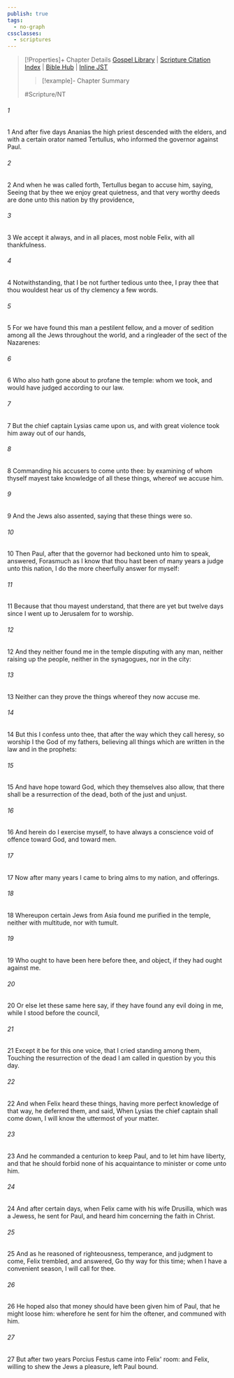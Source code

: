 ```yaml
---
publish: true
tags:
  - no-graph
cssclasses:
  - scriptures
---
```

>[!Properties]+ Chapter Details
>[Gospel Library](https://churchofjesuschrist.org/study/scriptures/nt/acts/24?lang=eng)    |    [Scripture Citation Index](https://scriptures.byu.edu/#09018::c09018)    |    [Bible Hub](https://biblehub.com/acts/24.htm)    |    [Inline JST](https://scripturetoolbox.com/html/ic/Acts/24.html)
>>[!example]- Chapter Summary
>> 
> 
>
>#Scripture/NT
###### 1
1 And after five days Ananias the high priest descended with the elders, and with a certain orator named Tertullus, who informed the governor against Paul.
###### 2
2 And when he was called forth, Tertullus began to accuse him, saying, Seeing that by thee we enjoy great quietness, and that very worthy deeds are done unto this nation by thy providence,
###### 3
3 We accept it always, and in all places, most noble Felix, with all thankfulness.
###### 4
4 Notwithstanding, that I be not further tedious unto thee, I pray thee that thou wouldest hear us of thy clemency a few words.
###### 5
5 For we have found this man a pestilent fellow, and a mover of sedition among all the Jews throughout the world, and a ringleader of the sect of the Nazarenes:
###### 6
6 Who also hath gone about to profane the temple: whom we took, and would have judged according to our law.
###### 7
7 But the chief captain Lysias came upon us, and with great violence took him away out of our hands,
###### 8
8 Commanding his accusers to come unto thee: by examining of whom thyself mayest take knowledge of all these things, whereof we accuse him.
###### 9
9 And the Jews also assented, saying that these things were so.
###### 10
10 Then Paul, after that the governor had beckoned unto him to speak, answered, Forasmuch as I know that thou hast been of many years a judge unto this nation, I do the more cheerfully answer for myself:
###### 11
11 Because that thou mayest understand, that there are yet but twelve days since I went up to Jerusalem for to worship.
###### 12
12 And they neither found me in the temple disputing with any man, neither raising up the people, neither in the synagogues, nor in the city:
###### 13
13 Neither can they prove the things whereof they now accuse me.
###### 14
14 But this I confess unto thee, that after the way which they call heresy, so worship I the God of my fathers, believing all things which are written in the law and in the prophets:
###### 15
15 And have hope toward God, which they themselves also allow, that there shall be a resurrection of the dead, both of the just and unjust.
###### 16
16 And herein do I exercise myself, to have always a conscience void of offence toward God, and toward men.
###### 17
17 Now after many years I came to bring alms to my nation, and offerings.
###### 18
18 Whereupon certain Jews from Asia found me purified in the temple, neither with multitude, nor with tumult.
###### 19
19 Who ought to have been here before thee, and object, if they had ought against me.
###### 20
20 Or else let these same here say, if they have found any evil doing in me, while I stood before the council,
###### 21
21 Except it be for this one voice, that I cried standing among them, Touching the resurrection of the dead I am called in question by you this day.
###### 22
22 And when Felix heard these things, having more perfect knowledge of that way, he deferred them, and said, When Lysias the chief captain shall come down, I will know the uttermost of your matter.
###### 23
23 And he commanded a centurion to keep Paul, and to let him have liberty, and that he should forbid none of his acquaintance to minister or come unto him.
###### 24
24 And after certain days, when Felix came with his wife Drusilla, which was a Jewess, he sent for Paul, and heard him concerning the faith in Christ.
###### 25
25 And as he reasoned of righteousness, temperance, and judgment to come, Felix trembled, and answered, Go thy way for this time; when I have a convenient season, I will call for thee.
###### 26
26 He hoped also that money should have been given him of Paul, that he might loose him: wherefore he sent for him the oftener, and communed with him.
###### 27
27 But after two years Porcius Festus came into Felix' room: and Felix, willing to shew the Jews a pleasure, left Paul bound.
